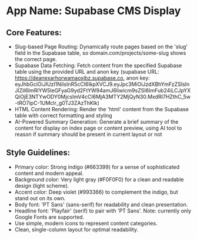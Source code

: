 # **App Name**: Supabase CMS Display

## Core Features:

- Slug-based Page Routing: Dynamically route pages based on the 'slug' field in the Supabase table, so domain.com/projects/some-slug shows the correct page.
- Supabase Data Fetching: Fetch content from the specified Supabase table using the provided URL and anon key (supabase URL: https://deanexarhorwamaoxjbz.supabase.co, anon key: eyJhbGciOiJIUzI1NiIsInR5cCI6IkpXVCJ9.eyJpc3MiOiJzdXBhYmFzZSIsInJlZiI6ImRlYW5leGFyaG9yd2FtYW94amJ6Iiwicm9sZSI6ImFub24iLCJpYXQiOjE3NTYwODY0MjcsImV4cCI6MjA3MTY2MjQyN30.MxdRI7HZthC_5w-tRO7ipC-1UMclr_g0TJ3ZAzThKlk) 
- HTML Content Rendering: Render the 'html' content from the Supabase table with correct formatting and styling
- AI-Powered Summary Generation: Generate a brief summary of the content for display on index page or content preview, using AI tool to reason if summary should be present in current layout or not

## Style Guidelines:

- Primary color: Strong indigo (#663399) for a sense of sophisticated content and modern appeal.
- Background color: Very light gray (#F0F0F0) for a clean and readable design (light scheme).
- Accent color: Deep violet (#993366) to complement the indigo, but stand out on its own.
- Body font: 'PT Sans' (sans-serif) for readability and clean presentation.
- Headline font: 'Playfair' (serif) to pair with 'PT Sans'. Note: currently only Google Fonts are supported.
- Use simple, modern icons to represent content categories.
- Clean, single-column layout for optimal readability.